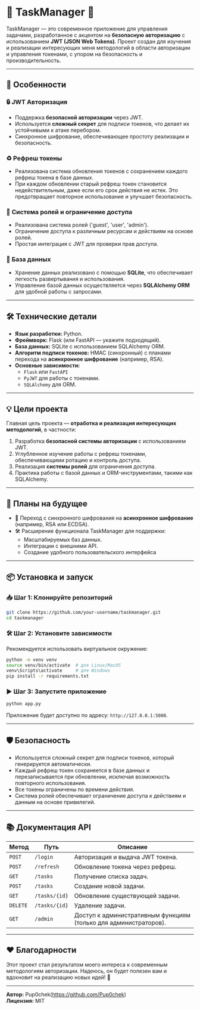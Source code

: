 
# 🌟 **TaskManager** 🌟

TaskManager — это современное приложение для управления задачами, разработанное с акцентом на **безопасную авторизацию** с использованием **JWT (JSON Web Tokens)**. Проект создан для изучения и реализации интересующих меня методологий в области авторизации и управления токенами, с упором на безопасность и производительность.

---

## 🚀 **Особенности**

### 🔒 **JWT Авторизация**
- Поддержка **безопасной авторизации** через JWT.
- Используется **сложный секрет** для подписи токенов, что делает их устойчивыми к атаке перебором.
- Синхронное шифрование, обеспечивающее простоту реализации и безопасность.

### ♻️ **Рефреш токены**
- Реализована система обновления токенов с сохранением каждого рефреш токена в базе данных.
- При каждом обновлении старый рефреш токен становится недействительным, даже если его срок действия не истек. Это предотвращает повторное использование и улучшает безопасность.

### 🔑 **Система ролей и ограничение доступа**
- Реализована система ролей ('guest', 'user', 'admin').
- Ограничение доступа к различным ресурсам и действиям на основе ролей.
- Простая интеграция с JWT для проверки прав доступа.

### 💾 **База данных**
- Хранение данных реализовано с помощью **SQLite**, что обеспечивает легкость развертывания и использования.
- Управление базой данных осуществляется через **SQLAlchemy ORM** для удобной работы с запросами.

---

## 🛠 **Технические детали**

- **Язык разработки:** Python.
- **Фреймворк:** Flask (или FastAPI — укажите подходящий).
- **База данных:** SQLite с использованием SQLAlchemy ORM.
- **Алгоритм подписи токенов:** HMAC (синхронный) с планами перехода на **асинхронное шифрование** (например, RSA).
- **Основные зависимости:**
  - `Flask` или `FastAPI`
  - `PyJWT` для работы с токенами.
  - `SQLAlchemy` для ORM.

---

## 💡 **Цели проекта**

Главная цель проекта — **отработка и реализация интересующих методологий**, в частности:

1. Разработка **безопасной системы авторизации** с использованием JWT.
2. Углубленное изучение работы с рефреш токенами, обеспечивающими ротацию и контроль доступа.
3. Реализация **системы ролей** для ограничения доступа.
4. Практика работы с базой данных и ORM-инструментами, такими как SQLAlchemy.

---

## 🔮 **Планы на будущее**

- 🚧 Переход с синхронного шифрования на **асинхронное шифрование** (например, RSA или ECDSA).
- 🛠 Расширение функционала TaskManager для поддержки:
  - Масштабируемых баз данных.
  - Интеграции с внешними API.
  - Создание удобного пользовательского интерфейса

---

## 📦 **Установка и запуск**

### 📥 **Шаг 1: Клонируйте репозиторий**
```bash
git clone https://github.com/your-username/taskmanager.git
cd taskmanager
```

### 🛠 **Шаг 2: Установите зависимости**
Рекомендуется использовать виртуальное окружение:
```bash
python -m venv venv
source venv/bin/activate  # для Linux/MacOS
venv\Scripts\activate     # для Windows
pip install -r requirements.txt
```

### ▶️ **Шаг 3: Запустите приложение**
```bash
python app.py
```

Приложение будет доступно по адресу: `http://127.0.0.1:5000`.

---

## 🛡 **Безопасность**

- Используется сложный секрет для подписи токенов, который генерируется автоматически.
- Каждый рефреш токен сохраняется в базе данных и перезаписывается при обновлении, исключая возможность повторного использования.
- Все токены ограничены по времени действия.
- Система ролей обеспечивает ограничение доступа к действиям и данным на основе привилегий.

---

## 📚 **Документация API**

| Метод   | Путь                | Описание                                                         |
|---------|---------------------|------------------------------------------------------------------|
| `POST`  | `/login`            | Авторизация и выдача JWT токена.                                 |
| `POST`  | `/refresh`          | Обновление токена через рефреш.                                  |
| `GET`   | `/tasks`            | Получение списка задач.                                          |
| `POST`  | `/tasks`            | Создание новой задачи.                                           |
| `GET`   | `/tasks/{id}`       | Обновление существующей задачи.                                  |
| `DELETE`| `/tasks/{id}`       | Удаление задачи.                                                 |
| `GET`   | `/admin`            | Доступ к административным функциям (только для администраторов). |

---

## ❤️ **Благодарности**

Этот проект стал результатом моего интереса к современным методологиям авторизации. Надеюсь, он будет полезен вам и вдохновит на реализацию новых идей! 🙌

---

**Автор:** Pup0chek(https://github.com/Pup0chek)  
**Лицензия:** MIT
